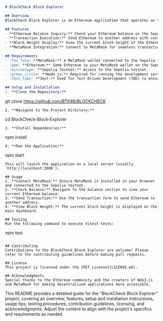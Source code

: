 
```markdown
# BlockCheck Block Explorer

## Overview
BlockCheck Block Explorer is an Ethereum application that operates on the Sepolia testnet. It provides users with functionalities such as checking their Ethereum balance, making transactions, and viewing the current block height. The app leverages Web3.js for balance inquiries and transaction displays, and integrates with MetaMask for executing transactions.

## Features
- **Ethereum Balance Inquiry:** Check your Ethereum balance on the Sepolia testnet.
- **Transaction Execution:** Send Ethereum to another address with confirmation.
- **Block Height Display:** View the current block height of the Ethereum blockchain on Sepolia.
- **MetaMask Integration:** Connect to MetaMask for seamless transaction execution.

## Requirements
- :fox_face: **MetaMask:** A MetaMask wallet connected to the Sepolia testnet.
- :gem: **Ethereum:** Some Ethereum in your MetaMask wallet on the Sepolia testnet for transactions.
- :microscope: **Sepolia Testnet:** Access to the Sepolia testnet.
- :green_circle: **Node.js:** Required for running the development server and the build process.
- :test_tube: **Jest:** Used for Test-Driven Development (TDD) to ensure code quality.

## Setup and Installation
1. **Clone the Repository:**
   ```
   git clone https://github.com/BTK88/BLOCKCHECK
   ```
2. **Navigate to the Project Directory:**
   ```
   cd BlockCheck-Block-Explorer
   ```
3. **Install Dependencies:**
   ```
   npm install
   ```
4. **Run the Application:**
   ```
   npm start
   ```
   This will launch the application on a local server (usually `http://localhost:3000`).

## Usage
1. **Connect MetaMask:** Ensure MetaMask is installed in your browser and connected to the Sepolia testnet.
2. **Check Balance:** Navigate to the balance section to view your current Ethereum balance.
3. **Send Transaction:** Use the transaction form to send Ethereum to another address.
4. **View Block Height:** The current block height is displayed on the main dashboard.

## Testing
Run the following command to execute Vitest tests:
```
npm test
```

## Contributing
Contributions to the BlockCheck Block Explorer are welcome! Please refer to the contributing guidelines before making pull requests.

## License
This project is licensed under the [MIT License](LICENSE.md).

## Acknowledgments
Special thanks to the Ethereum community and the creators of Web3.js and MetaMask for making decentralized applications more accessible.
```

This README provides a detailed guide for the "BlockCheck Block Explorer" project, covering an overview, features, setup and installation instructions, usage tips, testing procedures, contribution guidelines, licensing, and acknowledgments. Adjust the content to align with the project's specifics and requirements as needed.
